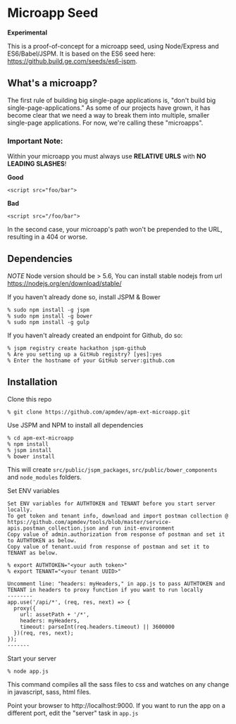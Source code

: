 Microapp Seed
===

**Experimental**

This is a proof-of-concept for a microapp seed, using Node/Express and ES6/Babel/JSPM. It is based on the ES6 seed here: https://github.build.ge.com/seeds/es6-jspm.

## What's a microapp?

The first rule of building big single-page applications is, "don't build big single-page-applications." As some of our projects have grown, it has become clear that we need a way to break them into multiple, smaller single-page applications. For now, we're calling these "microapps".


### Important Note:

Within your microapp you must always use **RELATIVE URLS** with **NO LEADING SLASHES**!


**Good**
```
<script src="foo/bar">
```

**Bad**
```
<script src="/foo/bar">
```
In the second case, your microapp's path won't be prepended to the URL, resulting in a 404 or worse.

## Dependencies
*NOTE* Node version should be > 5.6, You can install stable nodejs from url https://nodejs.org/en/download/stable/

If you haven't already done so, install JSPM & Bower
```
% sudo npm install -g jspm
% sudo npm install -g bower
% sudo npm install -g gulp
```

If you haven't already created an endpoint for Github, do so:
```
% jspm registry create hackathon jspm-github
% Are you setting up a GitHub registry? [yes]:yes
% Enter the hostname of your GitHub server:github.com
```

## Installation

Clone this repo
```
% git clone https://github.com/apmdev/apm-ext-microapp.git
```

Use JSPM and NPM to install all dependencies
```
% cd apm-ext-microapp
% npm install
% jspm install
% bower install
```
This will create `src/public/jspm_packages`, `src/public/bower_components` and `node_modules` folders.


Set ENV variables
```
Set ENV variables for AUTHTOKEN and TENANT before you start server locally. 
To get token and tenant info, download and import postman collection @
https://github.com/apmdev/tools/blob/master/service-apis.postman_collection.json and run init-environment
Copy value of admin.authorization from response of postman and set it to AUTHTOKEN as below.
Copy value of tenant.uuid from response of postman and set it to TENANT as below.

% export AUTHTOKEN="<your auth token>"
% export TENANT="<your tenant UUID>"

Uncomment line: "headers: myHeaders," in app.js to pass AUTHTOKEN and TENANT in headers to proxy function if you want to run locally
--------
app.use('/api/*', (req, res, next) => {
  proxy({
    url: assetPath + '/*',
    headers: myHeaders,
    timeout: parseInt(req.headers.timeout) || 3600000
  })(req, res, next);
});
-------
```

Start your server
```
% node app.js
```

This command compiles all the sass files to css and watches on any change in javascript, sass, html files.

Point your browser to http://localhost:9000. If you want to run the app on a different port, edit the "server" task in `app.js`

